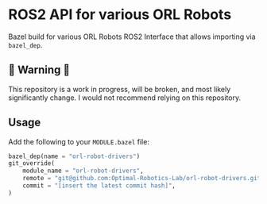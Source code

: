 # ROS2 API for various ORL Robots
Bazel build for various ORL Robots ROS2 Interface that allows importing via `bazel_dep`.

## 🚧 Warning 🚧
This repository is a work in progress, will be broken, and most likely significantly change. I would not recommend relying on this repository.

## Usage
Add the following to your `MODULE.bazel` file:

```python
bazel_dep(name = "orl-robot-drivers")
git_override(
    module_name = "orl-robot-drivers",
    remote = "git@github.com:Optimal-Robotics-Lab/orl-robot-drivers.git",
    commit = "[insert the latest commit hash]",
)
```
